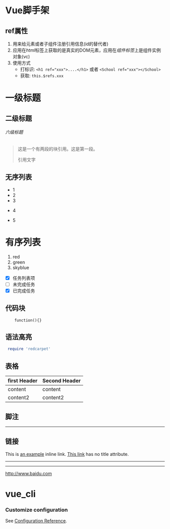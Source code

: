 # Vue脚手架
## ref属性
1. 用来给元素或者子组件注册引用信息(id的替代者)
2. 应用在*html*标签上获取的是真实的DOM元素，应用在*组件标签*上是组件实例对象(vc)
3. 使用方式
    * 打标识: ```<h1 ref="xxx">....</h1>``` 或者 ```<School ref="xxx"></School>```
    * 获取: ```this.$refs.xxx```




















# 一级标题
## 二级标题
###### 六级标题
> 这是一个有两段的块引用。这是第一段。
>
> 引用文字

## 无序列表
+ 1 
+ 2
+ 3
* 4
- 5

# 有序列表
1. red
2. green
3. skyblue

- [x] 任务列表项
- [ ] 未完成任务
- [x] 已完成任务

## 代码块
```
    function(){}
```

## 语法高亮
``` ruby 
 require 'redcarpet'
```

## 表格
| first Header | Second Header|
| ------------ | ------------ |
| content      | content      |
| content2     | content2     |

## 脚注
[^footnote]: Here is the *text* of the **footnote**.

[^foot]: text footnote

***
## 链接
This is [an example](http://example.com/ "Title") inline link.
[This link](http://example.net/) has no title attribute.



---


[id]: http://example.com/  "Optional Title Here"
[id]: http:www.baidu.com
---
<http://www.baidu.com>

# vue_cli


### Customize configuration
See [Configuration Reference](https://cli.vuejs.org/config/).
